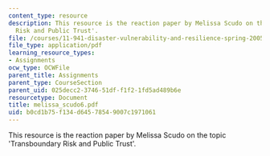 ```yaml
---
content_type: resource
description: This resource is the reaction paper by Melissa Scudo on the topic 'Transboundary
  Risk and Public Trust'.
file: /courses/11-941-disaster-vulnerability-and-resilience-spring-2005/b0cd1b75f134d64578549007c1971061_melissa_scudo6.pdf
file_type: application/pdf
learning_resource_types:
- Assignments
ocw_type: OCWFile
parent_title: Assignments
parent_type: CourseSection
parent_uid: 025decc2-3746-51df-f1f2-1fd5ad489b6e
resourcetype: Document
title: melissa_scudo6.pdf
uid: b0cd1b75-f134-d645-7854-9007c1971061
---
```

This resource is the reaction paper by Melissa Scudo on the topic 'Transboundary Risk and Public Trust'.

